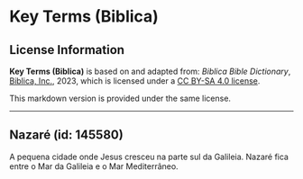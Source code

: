 # Key Terms (Biblica)

## License Information

**Key Terms (Biblica)** is based on and adapted from: _Biblica Bible Dictionary_, [Biblica, Inc.](https://www.biblica.com/), 2023, which is licensed under a [CC BY-SA 4.0 license](https://creativecommons.org/licenses/by-sa/4.0/legalcode.en).

This markdown version is provided under the same license.



--------------------------------

## Nazaré (id: 145580)

A pequena cidade onde Jesus cresceu na parte sul da Galileia. Nazaré fica entre o Mar da Galileia e o Mar Mediterrâneo.


